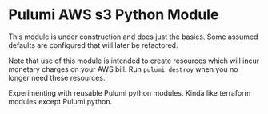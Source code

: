 # Pulumi AWS s3 Python Module

This module is under construction and does just the basics. Some assumed defaults are configured that will later be refactored. 

Note that use of this module is intended to create resources which will incur monetary charges on your AWS bill. Run `pulumi destroy` when you no longer need these resources.

Experimenting with reusable Pulumi python modules. Kinda like terraform modules except Pulumi python. 